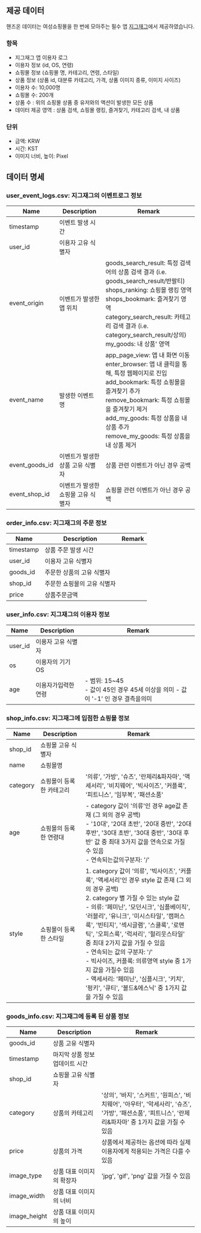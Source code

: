 ## 제공 데이터
핸즈온 데이터는 여성쇼핑몰을 한 번에 모아주는 필수 앱 <a href="https://www.notion.so/croquis/a561a88ad03e4022860924fd557a0da3" target="_blank">지그재그</a>에서 제공하였습니다.

### 항목
- 지그재그 앱 이용자 로그
- 이용자 정보 (id, OS, 연령)
- 쇼핑몰 정보 (쇼핑몰 명, 카테고리, 연령, 스타일)
- 상품 정보 (상품 id, 대분류 카테고리, 가격, 상품 이미지 종류, 이미지 사이즈)
- 이용자 수: 10,000명
- 쇼핑몰 수: 200개
- 상품 수 : 위의 쇼핑몰 상품 중 유저와의 액션이 발생한 모든 상품
- 데이터 제공 영역 : 상품 검색, 쇼핑몰 랭킹, 즐겨찾기, 카테고리 검색, 내 상품

### 단위
- 금액: KRW
- 시간: KST
- 이미지 너비, 높이: Pixel

## 데이터 명세
### user_event_logs.csv: 지그재그의 이벤트로그 정보
|Name          |Description         |Remark                                                                                                                                                                                                       |
|--------------|--------------------|------------------------------------------------------------------------------------------------------------------------------------------------------------------------------------------------------------|
|timestamp     |이벤트 발생 시간|                                                                                                                                                                                                            |
|user_id       |이용자 고유 식별자          |                                                                                                                                                                                                            |
|event_origin  |이벤트가 발생한 앱 위치       |goods_search_result: 특정 검색어의 상품 검색 결과 (i.e. goods_search_result/반팔티) <br>shops_ranking: 쇼핑몰 랭킹 영역 <br>shops_bookmark: 즐겨찾기 영역 <br>category_search_result: 카테고리 검색 결과 (i.e. category_search_result/상의) <br>my_goods: 내 상품' 영역|
|event_name    |발생한 이벤트 명           |app_page_view: 앱 내 화면 이동 <br>enter_browser: 앱 내 클릭을 통해, 특정 웹페이지로 진입 <br>add_bookmark: 특정 쇼핑몰을 즐겨찾기 추가 <br>remove_bookmark: 특정 쇼핑몰을 즐겨찾기 제거 <br>add_my_goods: 특정 상품을 내 상품 추가 <br>remove_my_goods: 특정 상품을 내 상품 제거                 |
|event_goods_id|이벤트가 발생한 상품 고유 식별자  |상품 관련 이벤트가 아닌 경우 공백                                                                                                                                                                                         |
|event_shop_id |이벤트가 발생한 쇼핑몰 고유 식별자 |쇼핑몰 관련 이벤트가 아닌 경우 공백                                                                                                                                                                                        |
### order_info.csv: 지그재그의 주문 정보
|Name          |Description         |Remark                                                                                                                                                                                                       |
|--------------|--------------------|------------------------------------------------------------------------------------------------------------------------------------------------------------------------------------------------------------|
|timestamp     |상품 주문 발생 시간   |                                                                                                                                                                                                            |
|user_id       |이용자 고유 식별자          |                                                                                                                                                                                                            |
|goods_id      |주문한 상품의 고유 식별자      |                                                                                                                                                                                                            |
|shop_id       |주문한 쇼핑몰의 고유 식별자     |                                                                                                                                                                                                            |
|price         |상품주문금액       |                                                                                                                                                                                                            |

### user_info.csv: 지그재그의 이용자 정보
|Name          |Description         |Remark                                                                                                                                                                                                       |
|--------------|--------------------|------------------------------------------------------------------------------------------------------------------------------------------------------------------------------------------------------------|
|user_id       |이용자 고유 식별자   |                                                                                                                                                                                                            |
|os            |이용자의 기기 OS          |                                                                                                                                                                                                            |
|age           |이용자가입력한연령   |- 범위: 15~45 <br>- 값이 45인 경우 45세 이상을 의미 - 값이 '-1' 인 경우 결측을의미                                                                                                                                                    |

### shop_info.csv: 지그재그에 입점한 쇼핑몰 정보
|Name          |Description         |Remark                                                                                                                                                                                                       |
|--------------|--------------------|------------------------------------------------------------------------------------------------------------------------------------------------------------------------------------------------------------|
|shop_id       |쇼핑몰 고유 식별자   |                                                                                                                                                                                                            |
|name          |쇼핑몰명|                                                                                                                                                                                                            |
|category      |쇼핑몰이 등록한 카테고리       |'의류', '가방', '슈즈', '란제리&파자마', '액세서리', '비치웨어', '빅사이즈', '커플룩', '피트니스', '임부복', '패션소품'                                                                                                                           |
|age           |쇼핑몰의 등록한 연령대        |- category 값이 '의류'인 경우 age값 존재 (그 외의 경우 공백) <br>- '10대', '20대 초반', '20대 중반', '20대 후반', '30대 초반', '30대 중반', '30대 후반' 값 중 최대 3가지 값을 연속으로 가질 수 있음 <br>- 연속되는값의구분자: '/'                                                |
|style         |쇼핑몰이 등록한 스타일        |1. category 값이 '의류', '빅사이즈', '커플룩', '액세서리'인 경우 style 값 존재 (그 외의 경우 공백)  <br>2. category 별 가질 수 있는 style 값 <br>- 의류: '페미닌', '모던시크', '심플베이직', '러블리', '유니크', '미시스타일', '캠퍼스룩', '빈티지', '섹시글램', '스쿨룩', '로맨틱', '오피스룩', '럭셔리', '헐리웃스타일' 중 최대 2가지 값을 가질 수 있음 <br>- 연속되는 값의 구분자: '/' <br>- 빅사이즈, 커플룩: 의류영역 style 중 1가지 값을 가질수 있음 <br>- 액세서리: '페미닌', '심플시크', '키치', '펑키', '큐티', '볼드&에스닉' 중 1가지 값을 가질 수 있음|


### goods_info.csv: 지그재그에 등록 된 상품 정보
|Name          |Description         |Remark                                                                                                                                                                                                       |
|--------------|--------------------|------------------------------------------------------------------------------------------------------------------------------------------------------------------------------------------------------------|
|goods_id      |상품 고유 식별자 |                                                                                                                                                                                                            |
|timestamp     |마지막 상품 정보 업데이트 시간|                                                                                                                                                                                                            |
|shop_id       |쇼핑몰 고유 식별자          |                                                                                                                                                                                                            |
|category      |상품의 카테고리            |'상의', '바지', '스커트', '원피스', '비치웨어', '아우터', '악세사리', '슈즈', '가방', '패션소품', '피트니스', '란제리&파자마' 중 1가지 값을 가질 수 있음                                                                                                     |
|price         |상품의 가격      |상품에서 제공하는 옵션에 따라 실제 이용자에게 적용되는 가격은 다를 수 있음                                                                                                                                                                  |
|image_type    |상품 대표 이미지의 확장자      |'jpg', 'gif', 'png' 값을 가질 수 있음                                                                                                                                                                              |
|image_width   |상품 대표 이미지의 너비|                                                                                                                                                                                                            |
|image_height  |상품 대표 이미지의 높이|                                                                                                                                                                                                            |

